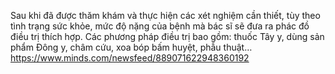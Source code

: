 Sau khi đã được thăm khám và thực hiện các xét nghiệm cần thiết, tùy theo tình trạng sức khỏe, mức độ nặng của bệnh mà bác sĩ sẽ đưa ra phác đồ điều trị thích hợp. Các phương pháp điều trị bao gồm: thuốc Tây y, dùng sản phẩm Đông y, châm cứu, xoa bóp bấm huyệt, phẫu thuật…
https://www.minds.com/newsfeed/889071622948360192
